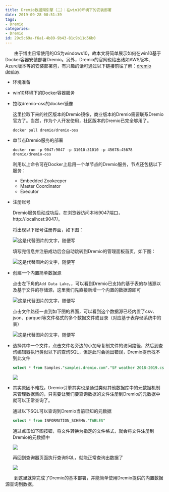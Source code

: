 ```yaml
---
title: Dremio数据湖引擎（二）：在win10环境下的安装部署
date: 2019-09-28 00:51:39
tags: 
- Dremio
categories:
- Dremio
id: 29c5c69a-f6a1-4b89-9b43-81c9b11d56b0
---
```


&emsp;&emsp;由于博主日常使用的OS为windows10，故本文将简单展示如何在win10基于Docker容器安装部署Dremio。另外，Dremio的官网也给出诸如AWS版本、Azure版本等的安装部署包，有兴趣的话可通过以下链接前往了解：[dremio deploy](https://www.dremio.com/deploy/)



- 环境准备
  
- win10环境下的Docker容器服务
  
- 拉取dremio-oss的docker镜像

  这里拉取下来的社区版本的Dremio镜像，商业版本的Dremio需要联系Dremio官方了。当然，作为个人开发使用，社区版本的Dremio已完全够用了。

  ```shell
  docker pull dremio/dremio-oss
  ```

- 单节点Dremio服务的部署

  ```shell
  docker run -p 9047:9047 -p 31010:31010 -p 45678:45678 dremio/dremio-oss
  ```

  利用以上命令可在Docker上启用一个单节点的Dremio服务，节点还包括以下服务：

  - Embedded Zookeeper
  - Master Coordinator
  - Executor

- 注册账号

  Dremio服务启动成功后，在浏览器访问本地9047端口，http://localhost:9047/。

  将出现以下账号注册界面，如下图：

  ![这是代替图片的文字，随便写](register.png)

  填写完信息并注册成功后会自动跳转到Dremio的管理面板首页，如下图：

  ![这是代替图片的文字，随便写](index.png)

- 创建一个内置简单数据源

  点击左下角的`Add Data Lake`，，可以看到Dremio已支持的基于表的存储源以及基于文件的存储源，这里我们先直接新增一个内置的数据源即可

  ![这是代替图片的文字，随便写](sample.png)

  点击文件路径一直到如下图的界面，可以看到这个数据源已经内置了csv、json、parquet等文件格式的多个数据文件或目录（对应基于表存储系统中的表）

  ![这是代替图片的文字，随便写](sample2.png)

- 选择其中一个文件，点击文件名旁边的小加号复制文件的访问路径，然后到查询编辑器执行类似以下的查询SQL，但是此时会抛出错误，Dremio提示找不到此文件

  ```sql
  select * from Samples."samples.dremio.com"."SF weather 2018-2019.csv"
  ```

  ![](sample3.jpg)

- 其实原因不难找，Dremio引擎其实也是通过类似其他数据库中的元数据机制来管理数据集的，只需要让我们要查询数据的文件注册到Dremio的元数据中就可以正常查询了。

  通过以下SQL可以查询到Dremio当前已知的元数据

  ```sql
  select * from INFORMATION_SCHEMA."TABLES"
  ```

  通过点击如下图按钮，将文件转换为指定的文件格式，就会将文件注册到Dremio的元数据中

  ![](sample4.jpg)

  再回到查询器页面执行查询SQL，就能正常查询出数据了

  ![](sample5.jpg)

&emsp;&emsp;到这里就算完成了Dremio的基本部署，并能简单使用Dremio提供的内置数据源查询到数据。



